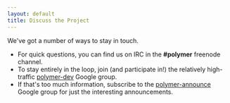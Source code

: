 ```yaml
---
layout: default
title: Discuss the Project
---
```


We've got a number of ways to stay in touch.

* For quick questions, you can find us on IRC in the **#polymer** freenode channel.
* To stay entirely in the loop, join (and participate in!) the relatively high-traffic [polymer-dev](https://groups.google.com/forum/?fromgroups=#!forum/polymer-dev) Google group.
* If that's too much information, subscribe to the [polymer-announce](https://groups.google.com/forum/?fromgroups=#!forum/polymer-announce) Google group for just the interesting announcements.
